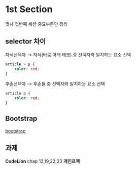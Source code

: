 # 1st Section

멋사 첫번째 세션 중요부분만 정리

## selector 차이

자식선택자
-> 자식(바로 아래 태크) 중 선택자와 일치하는 요소 선택
```css
article > p {
    color: red;
}
```

후손선택자
-> 후손들 중 선택자와 일치하는 요소 선택
```css
article p {
    color: red;
}
```


## Bootstrap
[bootstrap](https://getbootstrap.com/)

## 과제
**CodeLion** chap 12,19,22,23
**개인프젝**
